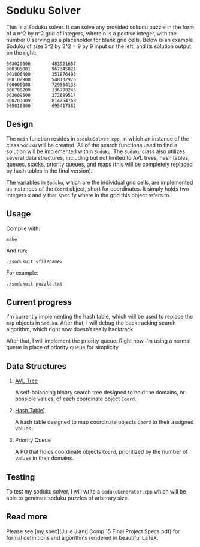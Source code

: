 # Soduku Solver
This is a Soduku solver. It can solve any provided sokudu puzzle in the form of a n^2 by n^2 grid of integers, where n is a postive integer, with the number 0 serving as a placeholder for blank grid cells. Below is an example Soduku of size 3^2 by 3^2 = 9 by 9 input on the left, and its solution output on the right:
```
003020600        483921657 
900305001        967345821 
001806400        251876493 
008102900        548132976 
700000008        729564138 
006708200        136798245 
002609500        372689514 
800203009        814254769 
005010300        695417382
```
## Design
The `main` function resides in `sodukuSolver.cpp`, in which an instance of the class `Soduku` will be created. All of the search functions used to find a solution will be implemented within `Soduku`. The `Soduku` class also utilizes several data structures, including but not limited to AVL trees, hash tables, queues, stacks, priority queues, and maps (this will be completely replaced by hash tables in the final version).

The variables in `Soduku`, which are the individual grid cells, are implemented as instances of the `Coord` object, short for coordinates. It simply holds two integers x and y that specify where in the grid this object refers to.

## Usage
Compile with:
```
make
```
And run:
```
./sodukuit <filename>
```

For example: 
```
./sodukuit puzzle.txt
```

## Current progress
I'm currently implementing the hash table, which will be used to replace the `map` objects in `Soduku`. After that, I will debug the backtracking search algorithm, which right now doesn't really backtrack. 

After that, I will implement the priority queue. Right now I'm using a normal queue in place of priority queue for simplicity.

## Data Structures

1. [AVL Tree](AVLTree/)
	
	A self-balancing binary search tree designed to hold the domains, or possible values, of each coordinate object `Coord`.

2. [Hash Table](HashTable/)]
	
	A hash table designed to map coordinate objects `Coord` to their assigned values. 

3. Priority Queue
	
	A PQ that holds coordinate objects `Coord`, prioritized by the number of values in their domains.


## Testing
To test my soduku solver, I will write a `SodukuGenerator.cpp` which will be able to generate soduku puzzles of arbitrary size. 

## Read more
Please see [my spec](Julie Jiang Comp 15 Final Project Specs.pdf) for formal definitions and algorithms rendered in beautiful LaTeX.